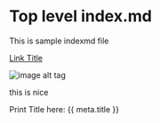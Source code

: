 # Top level index.md

This is sample indexmd file

[Link Title](actuallink.com)

![image alt tag](image.png)

this is nice

Print Title here: {{ meta.title }}

